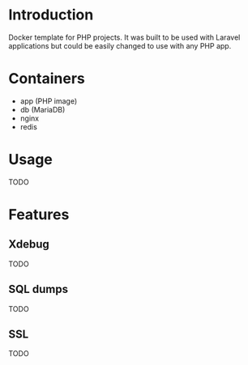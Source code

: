# Introduction 
Docker template for PHP projects. It was built to be used with Laravel applications but could be easily changed to use with any PHP app.

# Containers
* app (PHP image)
* db (MariaDB)
* nginx
* redis

# Usage
TODO

# Features
## Xdebug
TODO

## SQL dumps
TODO

## SSL
TODO